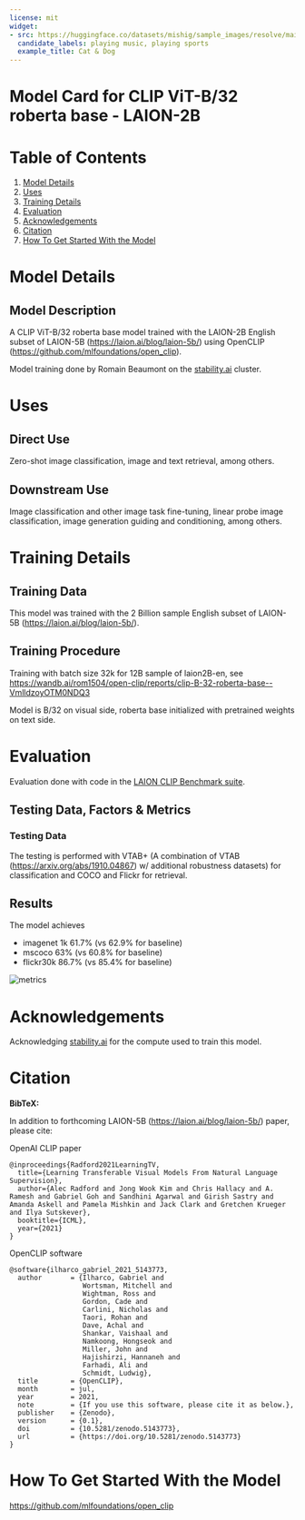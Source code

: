 ```yaml
---
license: mit
widget:
- src: https://huggingface.co/datasets/mishig/sample_images/resolve/main/cat-dog-music.png
  candidate_labels: playing music, playing sports
  example_title: Cat & Dog
---
```

# Model Card for CLIP ViT-B/32 roberta base - LAION-2B

#  Table of Contents

1. [Model Details](#model-details)
2. [Uses](#uses)
3. [Training Details](#training-details)
4. [Evaluation](#evaluation)
5. [Acknowledgements](#acknowledgements) 
6. [Citation](#citation)
7. [How To Get Started With the Model](#how-to-get-started-with-the-model)


# Model Details

## Model Description

A CLIP ViT-B/32 roberta base model trained with the LAION-2B English subset of LAION-5B (https://laion.ai/blog/laion-5b/) using OpenCLIP (https://github.com/mlfoundations/open_clip).

Model training done by Romain Beaumont on the [stability.ai](https://stability.ai/) cluster. 

# Uses

## Direct Use

Zero-shot image classification, image and text retrieval, among others.

## Downstream Use

Image classification and other image task fine-tuning, linear probe image classification, image generation guiding and conditioning, among others.

# Training Details

## Training Data

This model was trained with the 2 Billion sample English subset of LAION-5B (https://laion.ai/blog/laion-5b/).

## Training Procedure

Training with batch size 32k for 12B sample of laion2B-en, see https://wandb.ai/rom1504/open-clip/reports/clip-B-32-roberta-base--VmlldzoyOTM0NDQ3

Model is B/32 on visual side, roberta base initialized with pretrained weights on text side.

# Evaluation

Evaluation done with code in the [LAION CLIP Benchmark suite](https://github.com/LAION-AI/CLIP_benchmark).

## Testing Data, Factors & Metrics

### Testing Data

The testing is performed with VTAB+ (A combination of VTAB (https://arxiv.org/abs/1910.04867) w/ additional robustness datasets) for classification and COCO and Flickr for retrieval.

## Results

The model achieves
* imagenet 1k 61.7% (vs 62.9% for baseline)
* mscoco 63% (vs 60.8% for baseline)
* flickr30k 86.7% (vs 85.4% for baseline)

![metrics](unknown.png)

# Acknowledgements

Acknowledging [stability.ai](https://stability.ai/) for the compute used to train this model.

# Citation

**BibTeX:**

In addition to forthcoming LAION-5B (https://laion.ai/blog/laion-5b/) paper, please cite:

OpenAI CLIP paper
```
@inproceedings{Radford2021LearningTV,
  title={Learning Transferable Visual Models From Natural Language Supervision},
  author={Alec Radford and Jong Wook Kim and Chris Hallacy and A. Ramesh and Gabriel Goh and Sandhini Agarwal and Girish Sastry and Amanda Askell and Pamela Mishkin and Jack Clark and Gretchen Krueger and Ilya Sutskever},
  booktitle={ICML},
  year={2021}
}
```

OpenCLIP software
```
@software{ilharco_gabriel_2021_5143773,
  author       = {Ilharco, Gabriel and
                  Wortsman, Mitchell and
                  Wightman, Ross and
                  Gordon, Cade and
                  Carlini, Nicholas and
                  Taori, Rohan and
                  Dave, Achal and
                  Shankar, Vaishaal and
                  Namkoong, Hongseok and
                  Miller, John and
                  Hajishirzi, Hannaneh and
                  Farhadi, Ali and
                  Schmidt, Ludwig},
  title        = {OpenCLIP},
  month        = jul,
  year         = 2021,
  note         = {If you use this software, please cite it as below.},
  publisher    = {Zenodo},
  version      = {0.1},
  doi          = {10.5281/zenodo.5143773},
  url          = {https://doi.org/10.5281/zenodo.5143773}
}
```

# How To Get Started With the Model

https://github.com/mlfoundations/open_clip
